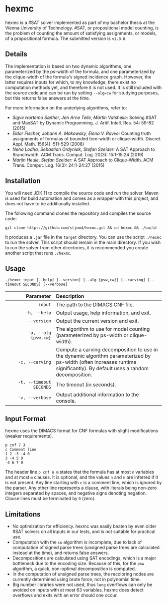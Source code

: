 # hexmc

hexmc is a #SAT solver implemented as part of my bachelor thesis at the Vienna University of Technology.
#SAT, or propositional model counting, is the problem of counting the amount of satisfying assignments, or models, of a propositional formula.
The submitted version is `v1.0.0`.

## Details

The implementation is based on two dynamic algorithms, one parameterized by the ps-width of the formula, and one parameterized by the clique-width of the formula's signed incidence graph.
However, the latter requires inputs for which, to my knowledge, there exist no computation methods yet, and therefore it is not used.
It is still included with the source code and can be run by setting `--alg=cw` for studying purposes, but this returns false answers at the time.


For more information on the underlying algorithms, refer to:
- *Sigve Hortemo Sæther, Jan Arne Telle, Martin Vatshelle:* Solving #SAT and MaxSAT by Dynamic Programming. J. Artif. Intell. Res. 54: 59-82 (2015)
- *Eldar Fischer, Johann A. Makowsky, Elena V. Ravve:* Counting truth assignments of formulas of bounded tree-width or clique-width. Discret. Appl. Math. 156(4): 511-529 (2008)
- *Neha Lodha, Sebastian Ordyniak, Stefan Szeider:* A SAT Approach to Branchwidth. ACM Trans. Comput. Log. 20(3): 15:1-15:24 (2019)
- *Marijn Heule, Stefan Szeider:* A SAT Approach to Clique-Width. ACM Trans. Comput. Log. 16(3): 24:1-24:27 (2015)

## Installation
You will need JDK 11 to compile the source code and run the solver.
Maven is used for build automation and comes as a wrapper with this project, and does not have to be additionally installed.

The following command clones the repository and compiles the source code:

```
git clone https://github.com/stjomd/hexmc.git && cd hexmc && ./build
```
It produces a `.jar` file in the `target` directory.
You can use the script `./hexmc` to run the solver.
This script should remain in the main directory.
If you wish to run the solver from other directories, it is recommended you create another script that runs `./hexmc`.

## Usage

```
./hexmc input [--help] [--version] [--alg {psw,cw}] [--carving] [--timeout SECONDS] [--verbose]
```
| &nbsp;&nbsp;&nbsp;&nbsp;&nbsp;&nbsp;&nbsp;&nbsp;&nbsp;&nbsp;&nbsp;&nbsp;Parameter | Description |
| --: | :---- |
| `input` | The path to the DIMACS CNF file. |
| `-h, --help` | Output usage, help information, and exit. |
| `--version` | Output the current version and exit. |
| `-a, --alg {psw,cw}` | The algorithm to use for model counting (parameterized by ps-width or clique-width). |
| `-c, --carving` | Compute a carving decomposition to use in the dynamic algorithm parameterized by ps-width (often increases runtime significantly). By default uses a random decomposition. |
| `-t, --timeout SECONDS` | The timeout (in seconds). |
| `-v, --verbose` | Output additional information to the console. |

## Input Format

hexmc uses the DIMACS format for CNF formulas with slight modifications (weaker requirements).
```
p cnf 7 3
c Comment line
1 2 -3 -4 0
3 -4 5 0
-4 6 7 0
```
The header line `p cnf n m` states that the formula has at most `n` variables and at most `m` clauses.
It is optional, and the values `n` and `m` are inferred if it is not present.
Any line starting with `c` is a comment line, which is ignored by the parser.
Any other line represents a clause, with literals being non-zero integers separated by spaces, and negative signs denoting negation.
Clause lines must be terminated by `0` (zero).

## Limitations

- No optimization for efficiency.
hexmc was easily beaten by even older #SAT solvers on all inputs in our tests, and is not suitable for practical use.
- Computation with the `cw` algorithm is incomplete, due to lack of computation of signed parse trees (unsigned parse trees are calculated instead at the time), and returns false answers.
- Decompositions are calculated using SAT encodings, which is a major bottleneck due to the encoding size.
Because of this, for the `psw` algorithm, a quick, non-optimal decomposition is computed.
- In the computation of unsigned parse trees, the recoloring nodes are currently determined using brute force, not in polynomial time.
- Big number libraries were not used, thus `long` overflows can only be avoided on inputs with at most 63 variables.
hexmc does detect overflows and exits with an error should one occur.
